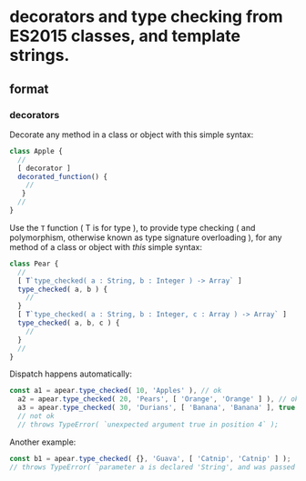 # decorators and type checking from ES2015 classes, and template strings.


## format


### decorators

Decorate any method in a class or object with this simple syntax: 

```js
class Apple {
  //
  [ decorator ]
  decorated_function() {
    //
   }
  //
}
```

Use the `T` function ( T is for type ), to provide type checking ( and polymorphism, otherwise known as type signature overloading ), for any method of a class or object with *this* simple syntax:

```js
class Pear {
  // 
  [ T`type_checked( a : String, b : Integer ) -> Array` ]
  type_checked( a, b ) {
    //
  }
  [ T`type_checked( a : String, b : Integer, c : Array ) -> Array` ]
  type_checked( a, b, c ) {
    //
  }
  //
}
```

Dispatch happens automatically:

```js
const a1 = apear.type_checked( 10, 'Apples' ), // ok 
  a2 = apear.type_checked( 20, 'Pears', [ 'Orange', 'Orange' ] ), // ok 
  a3 = apear.type_checked( 30, 'Durians', [ 'Banana', 'Banana' ], true );
  // not ok
  // throws TypeError( `unexpected argument true in position 4` );
```

Another example:

```js
const b1 = apear.type_checked( {}, 'Guava', [ 'Catnip', 'Catnip' ] ); 
// throws TypeError( `parameter a is declared 'String', and was passed type 'Object'`);
```



